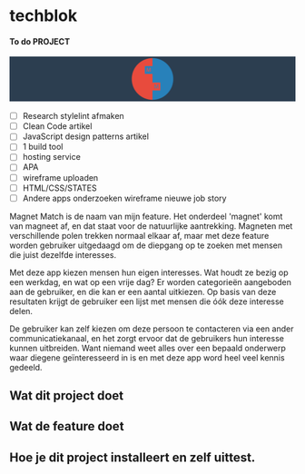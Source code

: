 # techblok
#### To do PROJECT
 

![Banner MagnetMatch](https://github.com/mandemt/techblok/blob/main/wiki/logo%20readme.png)



* [ ]  Research stylelint afmaken
* [ ]  Clean Code artikel
* [ ]  JavaScript design patterns artikel
* [ ]  1 build tool
* [ ]  hosting service
* [ ]  APA
* [ ]  wireframe uploaden
* [ ]  HTML/CSS/STATES
* [ ]  Andere apps onderzoeken
wireframe nieuwe job story

Magnet Match is de naam van mijn feature. Het onderdeel 'magnet' komt van magneet af, en dat staat voor de natuurlijke aantrekking. Magneten met verschillende polen trekken normaal elkaar af, maar met deze feature worden gebruiker uitgedaagd om de diepgang op te zoeken met mensen die juist dezelfde interesses.

Met deze app kiezen mensen hun eigen interesses. Wat houdt ze bezig op een werkdag, en wat op een vrije dag? Er worden categorieën aangeboden aan de gebruiker, en die kan er een aantal uitkiezen. Op basis van deze resultaten krijgt de gebruiker een lijst met mensen die óók deze interesse delen.

De gebruiker kan zelf kiezen om deze persoon te contacteren via een ander communicatiekanaal, en het zorgt ervoor dat de gebruikers hun interesse kunnen uitbreiden. Want niemand weet alles over een bepaald onderwerp waar diegene geïnteresseerd in is en met deze app word heel veel kennis gedeeld.

## Wat dit project doet
## Wat de feature doet
## Hoe je dit project installeert en zelf uittest.
